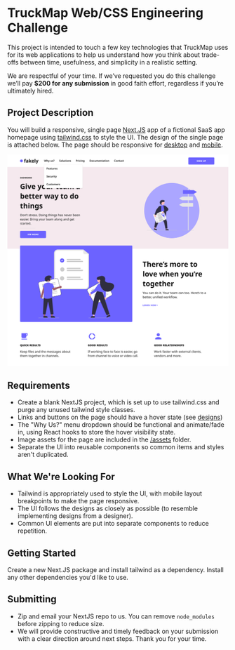 # TruckMap Web/CSS Engineering Challenge

This project is intended to touch a few key technologies that TruckMap uses for its web applications to help us understand how you think about trade-offs between time, usefulness, and simplicity in a realistic setting.

We are respectful of your time. If we’ve requested you do this challenge we’ll pay **$200 for any submission** in good faith effort, regardless if you’re ultimately hired.

## Project Description

You will build a responsive, single page [Next.JS](https://nextjs.org) app of a fictional SaaS app homepage using [tailwind.css](https://tailwindcss.com) to style the UI.  The design of the single page is attached below. The page should be responsive for [desktop](/designs/design-desktop.png?raw=true) and [mobile](/designs/design-mobile.png?raw=true).

![Design Desktop](/designs/design-desktop.png)

## Requirements

- Create a blank NextJS project, which is set up to use tailwind.css and purge any unused tailwind style classes.
- Links and buttons on the page should have a hover state (see [designs](/designs/design-buttons.png?raw=true))
- The "Why Us?" menu dropdown should be functional and animate/fade in, using React hooks to store the hover visibility state.
- Image assets for the page are included in the [/assets](/assets) folder.
- Separate the UI into reusable components so common items and styles aren't duplicated.

## What We're Looking For

- Tailwind is appropriately used to style the UI, with mobile layout breakpoints to make the page responsive.
- The UI follows the designs as closely as possible (to resemble implementing designs from a designer).
- Common UI elements are put into separate components to reduce repetition.

## Getting Started

Create a new Next.JS package and install tailwind as a dependency.  Install any other dependencies you'd like to use.

## Submitting

- Zip and email your NextJS repo to us. You can remove `node_modules` before zipping to reduce size.
- We will provide constructive and timely feedback on your submission with a clear direction around next steps.  Thank you for your time.
